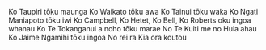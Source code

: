 Ko Taupiri tōku maunga
Ko Waikato tōku awa
Ko Tainui tōku waka
Ko Ngati Maniapoto tōku iwi
Ko Campbell, Ko Hetet, Ko Bell, Ko Roberts oku ingoa whanau
Ko Te Tokanganui a noho tōku marae
No Te Kuiti me no Huia ahau
Ko Jaime Ngamihi tōku ingoa
No rei ra
Kia ora koutou


